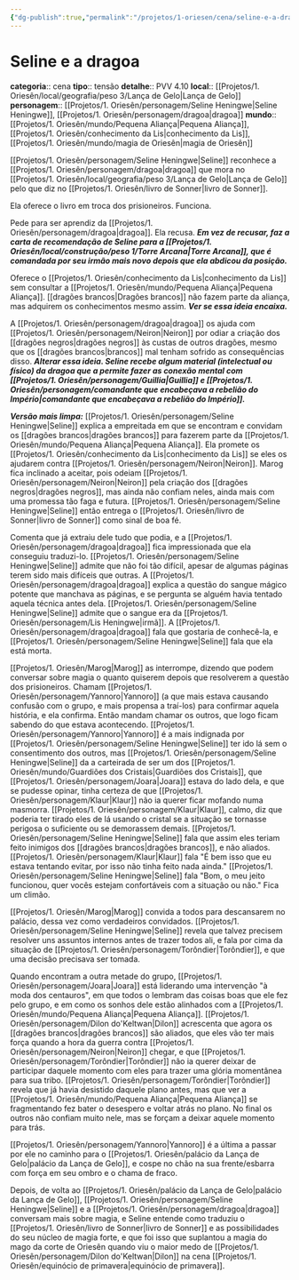 ```yaml
---
{"dg-publish":true,"permalink":"/projetos/1-oriesen/cena/seline-e-a-dragoa/","dgHomeLink":true,"dgPassFrontmatter":false}
---
```



# Seline e a dragoa
**categoria**:: cena
**tipo**:: tensão
**detalhe**:: PVV 4.10
**local**:: [[Projetos/1. Oriesên/local/geografia/peso 3/Lança de Gelo|Lança de Gelo]]
**personagem**:: [[Projetos/1. Oriesên/personagem/Seline Heningwe|Seline Heningwe]], [[Projetos/1. Oriesên/personagem/dragoa|dragoa]]
**mundo**:: [[Projetos/1. Oriesên/mundo/Pequena Aliança|Pequena Aliança]], [[Projetos/1. Oriesên/conhecimento da Lis|conhecimento da Lis]], [[Projetos/1. Oriesên/mundo/magia de Oriesên|magia de Oriesên]]

[[Projetos/1. Oriesên/personagem/Seline Heningwe|Seline]] reconhece a [[Projetos/1. Oriesên/personagem/dragoa|dragoa]] que mora no [[Projetos/1. Oriesên/local/geografia/peso 3/Lança de Gelo|Lança de Gelo]] pelo que diz no [[Projetos/1. Oriesên/livro de Sonner|livro de Sonner]].

Ela oferece o livro em troca dos prisioneiros. Funciona.

Pede para ser aprendiz da [[Projetos/1. Oriesên/personagem/dragoa|dragoa]]. Ela recusa.
***Em vez de recusar, faz a carta de recomendação de Seline para a [[Projetos/1. Oriesên/local/construção/peso 1/Torre Arcana|Torre Arcana]], que é comandada por seu irmão mais novo depois que ela abdicou da posição.***

Oferece o [[Projetos/1. Oriesên/conhecimento da Lis|conhecimento da Lis]] sem consultar a [[Projetos/1. Oriesên/mundo/Pequena Aliança|Pequena Aliança]]. [[dragões brancos|Dragões brancos]] não fazem parte da aliança, mas adquirem os conhecimentos mesmo assim.
***Ver se essa ideia encaixa.***

A [[Projetos/1. Oriesên/personagem/dragoa|dragoa]] os ajuda com [[Projetos/1. Oriesên/personagem/Neiron|Neiron]] por odiar a criação dos [[dragões negros|dragões negros]] às custas de outros dragões, mesmo que os [[dragões brancos|brancos]] mal tenham sofrido as consequências disso.
***Alterar essa ideia. Seline recebe algum material (intelectual ou físico) da dragoa que a permite fazer as conexão mental com [[Projetos/1. Oriesên/personagem/Guillia|Guillia]] e [[Projetos/1. Oriesên/personagem/comandante que encabeçava a rebelião do Império|comandante que encabeçava a rebelião do Império]].***

***Versão mais limpa:***
[[Projetos/1. Oriesên/personagem/Seline Heningwe|Seline]] explica a empreitada em que se encontram e convidam os [[dragões brancos|dragões brancos]] para fazerem parte da [[Projetos/1. Oriesên/mundo/Pequena Aliança|Pequena Aliança]]. Ela promete os [[Projetos/1. Oriesên/conhecimento da Lis|conhecimento da Lis]] se eles os ajudarem contra [[Projetos/1. Oriesên/personagem/Neiron|Neiron]]. Marog fica inclinado a aceitar, pois odeiam [[Projetos/1. Oriesên/personagem/Neiron|Neiron]] pela criação dos [[dragões negros|dragões negros]], mas ainda não confiam neles, ainda mais com uma promessa tão faga e futura. [[Projetos/1. Oriesên/personagem/Seline Heningwe|Seline]] então entrega o [[Projetos/1. Oriesên/livro de Sonner|livro de Sonner]] como sinal de boa fé.

Comenta que já extraiu dele tudo que podia, e a [[Projetos/1. Oriesên/personagem/dragoa|dragoa]] fica impressionada que ela conseguiu traduzi-lo. [[Projetos/1. Oriesên/personagem/Seline Heningwe|Seline]] admite que não foi tão difícil, apesar de algumas páginas terem sido mais difíceis que outras. A [[Projetos/1. Oriesên/personagem/dragoa|dragoa]] explica a questão do sangue mágico potente que manchava as páginas, e se pergunta se alguém havia tentado aquela técnica antes dela. [[Projetos/1. Oriesên/personagem/Seline Heningwe|Seline]] admite que o sangue era da [[Projetos/1. Oriesên/personagem/Lis Heningwe|irmã]]. A [[Projetos/1. Oriesên/personagem/dragoa|dragoa]] fala que gostaria de conhecê-la, e [[Projetos/1. Oriesên/personagem/Seline Heningwe|Seline]] fala que ela está morta.

[[Projetos/1. Oriesên/Marog|Marog]] as interrompe, dizendo que podem conversar sobre magia o quanto quiserem depois que resolverem a questão dos prisioneiros. Chamam [[Projetos/1. Oriesên/personagem/Yannoro|Yannoro]] (a que mais estava causando confusão com o grupo, e mais propensa a traí-los) para confirmar aquela história, e ela confirma. Então mandam chamar os outros, que logo ficam sabendo do que estava acontecendo. [[Projetos/1. Oriesên/personagem/Yannoro|Yannoro]] é a mais indignada por [[Projetos/1. Oriesên/personagem/Seline Heningwe|Seline]] ter ido lá sem o consentimento dos outros, mas [[Projetos/1. Oriesên/personagem/Seline Heningwe|Seline]] da a carteirada de ser um dos [[Projetos/1. Oriesên/mundo/Guardiões dos Cristais|Guardiões dos Cristais]], que [[Projetos/1. Oriesên/personagem/Joara|Joara]] estava do lado dela, e que se pudesse opinar, tinha certeza de que [[Projetos/1. Oriesên/personagem/Klaur|Klaur]] não ia querer ficar mofando numa masmorra. [[Projetos/1. Oriesên/personagem/Klaur|Klaur]], calmo, diz que poderia ter tirado eles de lá usando o cristal se a situação se tornasse perigosa o suficiente ou se demorassem demais. [[Projetos/1. Oriesên/personagem/Seline Heningwe|Seline]] fala que assim eles teriam feito inimigos dos [[dragões brancos|dragões brancos]], e não aliados. [[Projetos/1. Oriesên/personagem/Klaur|Klaur]] fala "É bem isso que eu estava tentando evitar, por isso não tinha feito nada ainda." [[Projetos/1. Oriesên/personagem/Seline Heningwe|Seline]] fala "Bom, o meu jeito funcionou, quer vocês estejam confortáveis com a situação ou não." Fica um climão.

[[Projetos/1. Oriesên/Marog|Marog]] convida a todos para descansarem no palácio, dessa vez como verdadeiros convidados. [[Projetos/1. Oriesên/personagem/Seline Heningwe|Seline]] revela que talvez precisem resolver uns assuntos internos antes de trazer todos ali, e fala por cima da situação de [[Projetos/1. Oriesên/personagem/Torôndier|Torôndier]], e que uma decisão precisava ser tomada.

Quando encontram a outra metade do grupo, [[Projetos/1. Oriesên/personagem/Joara|Joara]] está liderando uma intervenção "à moda dos centauros", em que todos o lembram das coisas boas que ele fez pelo grupo, e em como os sonhos dele estão alinhados com a [[Projetos/1. Oriesên/mundo/Pequena Aliança|Pequena Aliança]]. [[Projetos/1. Oriesên/personagem/Dilon do'Keltwan|Dilon]] acrescenta que agora os [[dragões brancos|dragões brancos]] são aliados, que eles vão ter mais força quando a hora da guerra contra [[Projetos/1. Oriesên/personagem/Neiron|Neiron]] chegar, e que [[Projetos/1. Oriesên/personagem/Torôndier|Torôndier]] não ia querer deixar de participar daquele momento com eles para trazer uma glória momentânea para sua tribo. [[Projetos/1. Oriesên/personagem/Torôndier|Torôndier]] revela que já havia desistido daquele plano antes, mas que ver a [[Projetos/1. Oriesên/mundo/Pequena Aliança|Pequena Aliança]] se fragmentando fez bater o desespero e voltar atrás no plano. No final os outros não confiam muito nele, mas se forçam a deixar aquele momento para trás.

[[Projetos/1. Oriesên/personagem/Yannoro|Yannoro]] é a última a passar por ele no caminho para o [[Projetos/1. Oriesên/palácio da Lança de Gelo|palácio da Lança de Gelo]], e cospe no chão na sua frente/esbarra com força em seu ombro e o chama de fraco.

Depois, de volta ao [[Projetos/1. Oriesên/palácio da Lança de Gelo|palácio da Lança de Gelo]], [[Projetos/1. Oriesên/personagem/Seline Heningwe|Seline]] e a [[Projetos/1. Oriesên/personagem/dragoa|dragoa]] conversam mais sobre magia, e Seline entende como traduziu o [[Projetos/1. Oriesên/livro de Sonner|livro de Sonner]] e as possibilidades do seu núcleo de magia forte, e que foi isso que suplantou a magia do mago da corte de Oriesên quando viu o maior medo de [[Projetos/1. Oriesên/personagem/Dilon do'Keltwan|Dilon]] na cena [[Projetos/1. Oriesên/equinócio de primavera|equinócio de primavera]].